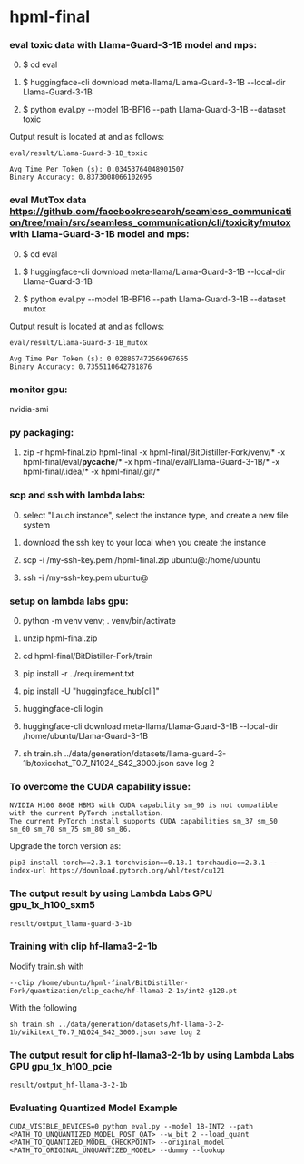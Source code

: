 # hpml-final

### eval toxic data with Llama-Guard-3-1B model and mps:
0) $ cd eval <p>
1) $ huggingface-cli download meta-llama/Llama-Guard-3-1B  --local-dir Llama-Guard-3-1B <p>
2) $ python eval.py --model 1B-BF16 --path Llama-Guard-3-1B --dataset toxic<p>

Output result is located at and as follows:
```
eval/result/Llama-Guard-3-1B_toxic

Avg Time Per Token (s): 0.03453764048901507
Binary Accuracy: 0.8373008066102695
```

### eval MutTox data https://github.com/facebookresearch/seamless_communication/tree/main/src/seamless_communication/cli/toxicity/mutox with Llama-Guard-3-1B model and mps:
0) $ cd eval <p>
1) $ huggingface-cli download meta-llama/Llama-Guard-3-1B  --local-dir Llama-Guard-3-1B <p>
2) $ python eval.py --model 1B-BF16 --path Llama-Guard-3-1B --dataset mutox<p>

Output result is located at and as follows:
```
eval/result/Llama-Guard-3-1B_mutox

Avg Time Per Token (s): 0.028867472566967655
Binary Accuracy: 0.7355110642781876
```

### monitor gpu:
nvidia-smi

### py packaging:
1) zip -r hpml-final.zip  hpml-final -x hpml-final/BitDistiller-Fork/venv/\* -x hpml-final/eval/__pycache__/\* -x hpml-final/eval/Llama-Guard-3-1B/\* -x hpml-final/.idea/\* -x hpml-final/.git/\*

### scp and ssh with lambda labs:
0) select "Lauch instance", select the instance type, and create a new file system <p>
1) download the ssh key to your local when you create the instance <p>
2) scp -i <path to pem>/my-ssh-key.pem <path to py package>/hpml-final.zip ubuntu@<gpu ip>:/home/ubuntu <p>
3) ssh -i <path to pem>/my-ssh-key.pem ubuntu@<gpu ip> <p>

### setup on lambda labs gpu:
0) python -m venv venv; . venv/bin/activate <p>
1) unzip hpml-final.zip <p>
2) cd hpml-final/BitDistiller-Fork/train <p>
3) pip install -r ../requirement.txt <p>
4) pip install -U "huggingface_hub[cli]" <p>
5) huggingface-cli login <p>
6) huggingface-cli download meta-llama/Llama-Guard-3-1B  --local-dir /home/ubuntu/Llama-Guard-3-1B <p>
7) sh train.sh ../data/generation/datasets/llama-guard-3-1b/toxicchat_T0.7_N1024_S42_3000.json save log 2 <p>

### To overcome the CUDA capability issue:
```
NVIDIA H100 80GB HBM3 with CUDA capability sm_90 is not compatible with the current PyTorch installation.
The current PyTorch install supports CUDA capabilities sm_37 sm_50 sm_60 sm_70 sm_75 sm_80 sm_86.
```
Upgrade the torch version as:
```
pip3 install torch==2.3.1 torchvision==0.18.1 torchaudio==2.3.1 --index-url https://download.pytorch.org/whl/test/cu121
```

### The output result by using Lambda Labs GPU gpu_1x_h100_sxm5
```
result/output_llama-guard-3-1b
```

### Training with clip hf-llama3-2-1b

Modify train.sh with
```
--clip /home/ubuntu/hpml-final/BitDistiller-Fork/quantization/clip_cache/hf-llama3-2-1b/int2-g128.pt
```

With the following 
```
sh train.sh ../data/generation/datasets/hf-llama-3-2-1b/wikitext_T0.7_N1024_S42_3000.json save log 2
```

### The output result for clip hf-llama3-2-1b by using Lambda Labs GPU gpu_1x_h100_pcie
```
result/output_hf-llama-3-2-1b
```

### Evaluating Quantized Model Example

```
CUDA_VISIBLE_DEVICES=0 python eval.py --model 1B-INT2 --path <PATH_TO_UNQUANTIZED_MODEL_POST_QAT> --w_bit 2 --load_quant <PATH_TO_QUANTIZED_MODEL_CHECKPOINT> --original_model <PATH_TO_ORIGINAL_UNQUANTIZED_MODEL> --dummy --lookup
```
